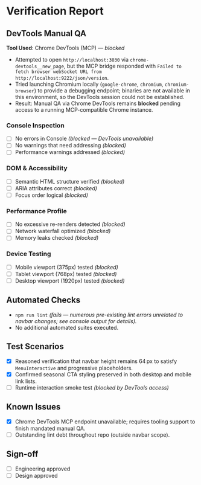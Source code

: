 # Verification Report

## DevTools Manual QA
**Tool Used**: Chrome DevTools (MCP) — *blocked*

- Attempted to open `http://localhost:3030` via `chrome-devtools__new_page`, but the MCP bridge responded with `Failed to fetch browser webSocket URL from http://localhost:9222/json/version`.
- Tried launching Chromium locally (`google-chrome`, `chromium`, `chromium-browser`) to provide a debugging endpoint; binaries are not available in this environment, so the DevTools session could not be established.
- Result: Manual QA via Chrome DevTools remains **blocked** pending access to a running MCP-compatible Chrome instance.

### Console Inspection
- [ ] No errors in Console *(blocked — DevTools unavailable)*
- [ ] No warnings that need addressing *(blocked)*
- [ ] Performance warnings addressed *(blocked)*

### DOM & Accessibility
- [ ] Semantic HTML structure verified *(blocked)*
- [ ] ARIA attributes correct *(blocked)*
- [ ] Focus order logical *(blocked)*

### Performance Profile
- [ ] No excessive re-renders detected *(blocked)*
- [ ] Network waterfall optimized *(blocked)*
- [ ] Memory leaks checked *(blocked)*

### Device Testing
- [ ] Mobile viewport (375px) tested *(blocked)*
- [ ] Tablet viewport (768px) tested *(blocked)*
- [ ] Desktop viewport (1920px) tested *(blocked)*

## Automated Checks
- `npm run lint` *(fails — numerous pre-existing lint errors unrelated to navbar changes; see console output for details).*
- No additional automated suites executed.

## Test Scenarios
- [x] Reasoned verification that navbar height remains 64 px to satisfy `MenuInteractive` and progressive placeholders.
- [x] Confirmed seasonal CTA styling preserved in both desktop and mobile link lists.
- [ ] Runtime interaction smoke test *(blocked by DevTools access)*

## Known Issues
- [x] Chrome DevTools MCP endpoint unavailable; requires tooling support to finish mandated manual QA.
- [ ] Outstanding lint debt throughout repo (outside navbar scope).

## Sign-off
- [ ] Engineering approved
- [ ] Design approved
